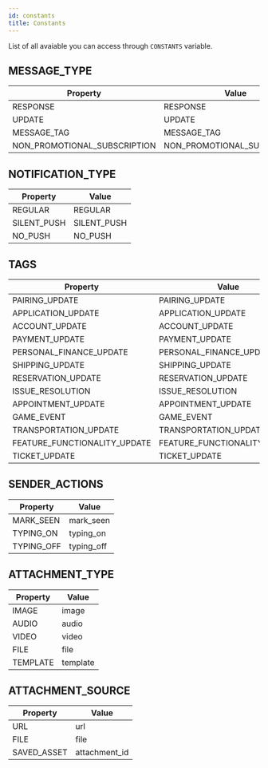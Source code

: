 ```yaml
---
id: constants
title: Constants
---
```


List of all avaiable you can access through `CONSTANTS` variable.

## MESSAGE_TYPE

| Property      | Value
| --------      | ----
| RESPONSE      | RESPONSE
| UPDATE        | UPDATE
| MESSAGE_TAG   | MESSAGE_TAG
| NON_PROMOTIONAL_SUBSCRIPTION | NON_PROMOTIONAL_SUBSCRIPTION

## NOTIFICATION_TYPE

| Property      | Value
| --------      | ----
| REGULAR       | REGULAR
| SILENT_PUSH   | SILENT_PUSH
| NO_PUSH       | NO_PUSH

## TAGS

| Property      | Value
| --------      | ----
| PAIRING_UPDATE       | PAIRING_UPDATE
| APPLICATION_UPDATE   | APPLICATION_UPDATE
| ACCOUNT_UPDATE       | ACCOUNT_UPDATE
| PAYMENT_UPDATE       | PAYMENT_UPDATE
| PERSONAL_FINANCE_UPDATE   | PERSONAL_FINANCE_UPDATE
| SHIPPING_UPDATE       | SHIPPING_UPDATE
| RESERVATION_UPDATE    | RESERVATION_UPDATE
| ISSUE_RESOLUTION      | ISSUE_RESOLUTION
| APPOINTMENT_UPDATE    | APPOINTMENT_UPDATE
| GAME_EVENT            | GAME_EVENT
| TRANSPORTATION_UPDATE | TRANSPORTATION_UPDATE
| FEATURE_FUNCTIONALITY_UPDATE | FEATURE_FUNCTIONALITY_UPDATE
| TICKET_UPDATE         | TICKET_UPDATE


## SENDER_ACTIONS

| Property      | Value
| --------      | ----
| MARK_SEEN     | mark_seen
| TYPING_ON     | typing_on
| TYPING_OFF    | typing_off


## ATTACHMENT_TYPE

| Property      | Value
| --------      | ----
| IMAGE         | image
| AUDIO         | audio
| VIDEO         | video
| FILE          | file
| TEMPLATE      | template

## ATTACHMENT_SOURCE

| Property      | Value
| --------      | ----
| URL           | url
| FILE          | file
| SAVED_ASSET   | attachment_id